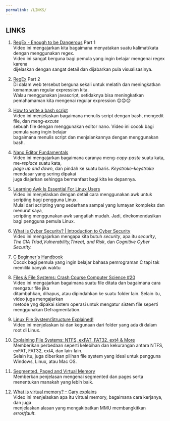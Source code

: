 ```yaml
---
permalink: /LINKS/
---
```


## LINKS

1. [RegEx - Enough to be Dangerous](https://youtu.be/bgBWp9EIlMM) Part 1 <br/>
Video ini mengajarkan kita bagaimana menyatakan suatu kalimat/kata dengan menggunakan regex. <br/>
Video ini sangat berguna bagi pemula yang ingin belajar mengenai regex karena<br/> 
dijelaskan dengan sangat detail dan dijabarkan pula visualisasinya.<br/>

2. [RegEx](https://www.freecodecamp.org/learn/javascript-algorithms-and-data-structures#regular-expressions) Part 2 <br/>
Di dalam web tersebut berguna sekali untuk melatih dan meningkatkan kemampuan regular expression kita. <br/>
Walau menggunakan javascript, setidaknya bisa meningkatkan pemahamaman kita mengenai regular expression 😊😊😊 <br/>

3. [How to write a bash script](https://youtu.be/F-gskSl4pwQ) <br/>
Video ini menjelaskan bagaimana menulis script dengan bash, mengedit file, dan meng-<i>excute</i><br/> 
sebuah file dengan menggunakan editor nano. Video ini cocok bagi pemula yang ingin belajar<br/> 
bagaimana menulis script dan menjalankannya dengan menggunakan bash.<br/>

4. [Nano Editor Fundamentals ](https://youtu.be/gyKiDczLIZ4) <br/>
Video ini mengajarkan bagaimana caranya meng-<i>copy-paste</i> suatu kata, me-<i>replace</i> suatu kata, <br/>
<i>page up and down</i>, dan pindah ke suatu baris. <i>Keystroke-keystroke</i> mendasar yang sering dipakai<br/>
juga diajarkan sehingga bermanfaat bagi kita ke depannya.<br/>

5. [Learning Awk Is Essential For Linux Users](https://youtu.be/9YOZmI-zWok)<br/>
Video ini menjelaskan dengan detail cara menggunakan awk untuk scripting bagi pengguna Linux.<br/>
Mulai dari scripting yang sederhana sampai yang lumayan kompleks dan menurut saya, <br/>
scripting menggunakan awk sangatlah mudah. Jadi, direkomendasikan bagi pengguna pemula Linux.<br/>

6. [What is Cyber Security? | Introduction to Cyber Security](https://youtu.be/ooJSgsB5fIE)<br/>
Video ini mengajarkan mengapa kita butuh <i>security</i>, apa itu <i>security</i>,<br/>
<i>The CIA Triad</i>,<i>Vulnerability,Threat, and Risk</i>, dan <i>Cognitive Cyber Security.</i><br/>

7. [C Beginner's Handbook](https://www.freecodecamp.org/news/the-c-beginners-handbook/)<br/>
Cocok bagi pemula yang ingin belajar bahasa pemrograman C tapi tak memiliki banyak waktu<br/>

8. [Files & File Systems: Crash Course Computer Science #20](https://youtu.be/KN8YgJnShPM)<br/>
Video ini mengajarkan bagaimana suatu file ditata dan bagaimana cara mengatur file jika<br/>
ditambahkan, dihapus, atau dipindahkan ke suatu folder lain. Selain itu, video juga mengajarkan<br/>
metode yng dipakai sistem operasi untuk mengatur sistem file seperti menggunakan Defragmentation.<br/>

9. [Linux File System/Structure Explained!](https://youtu.be/HbgzrKJvDRw)<br/>
Video ini menjelaskan isi dan kegunaan dari folder yang ada di dalam root di Linux.<br/>

10. [Explaining File Systems: NTFS, exFAT, FAT32, ext4 & More](https://youtu.be/_h30HBYxtws)<br/>
Memberikan perbedaan seperti kelebihan dan kekurangan antara NTFS, exFAT, FAT32, ext4, dan lain-lain.<br/>
Selain itu, juga diberikan pilihan file system yang ideal untuk pengguna Windows, Linux, atau Mac OS.<br/>

11. [Segmented, Paged and Virtual Memory](https://youtu.be/p9yZNLeOj4s)<br/>
Memberkan penjelasan mengenai segmented dan pages serta menentukan manakah yang lebih baik. <br/>

12. [What is virtual memory? – Gary explains](https://youtu.be/2quKyPnUShQ)<br/>
Video ini menjelaskan apa itu virtual memory, bagaimana cara kerjanya, dan juga <br/>
menjelaskan alasan yang mengakibatkan MMU membangkitkan <i>error/fault</i>.<br/>

 
